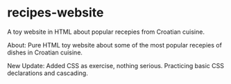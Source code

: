 # recipes-website
A toy website in HTML about popular recepies from Croatian cuisine.

About: Pure HTML toy website about some of the most popular recepies of dishes in Croatian cuisine.

New Update: Added CSS as exercise, nothing serious. Practicing basic CSS declarations and cascading.
